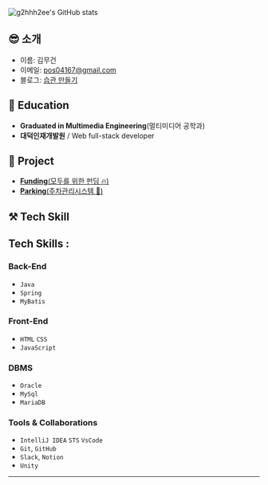 

![g2hhh2ee's GitHub stats](https://github-readme-stats.vercel.app/api?username=KMGeon&count_private=true&include_all_commits=false&show_icons=true&theme=swift&hide=stars,issues&title_color=DBAEFF&width=100%)


## 😎 소개 

  - 이름: 김무건
  - 이메일: [pos04167@gmail.com](pos04167@gmail.com)
  - 블로그: [습관 만들기](https://pos04167.tistory.com/)


 ## 🥸 Education

  - **Graduated in Multimedia Engineering**(멀티미디어 공학과)
  - **대덕인재개발원** / Web full-stack developer

 ## 🎇 Project 

  - [**Funding**(모두를 위한 펀딩 🔥)](https://github.com/KMGeon/Funding_Web)
  - [**Parking**(주차관리시스템 :gem:)](https://github.com/KMGeon/ParkingManagementSystem)
  
  
  
  ## ⚒ Tech Skill
## Tech Skills :
### Back-End
- `Java`
- `Spring` 
- `MyBatis`

### Front-End
- `HTML` `CSS`
- `JavaScript`

### DBMS
- `Oracle`
- `MySql`
- `MariaDB`


### Tools & Collaborations
- `IntelliJ IDEA` `STS` `VsCode`
- `Git`, `GitHub`
- `Slack`, `Notion`
- `Unity`

 
<hr>
<div> 



